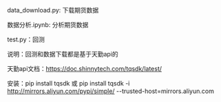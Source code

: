 data_download.py: 下载期货数据

数据分析.ipynb: 分析期货数据

test.py：回测

说明：回测和数据下载都是基于天勤api的

天勤api文档：https://doc.shinnytech.com/tqsdk/latest/

安装：pip install tqsdk 或 pip install tqsdk -i http://mirrors.aliyun.com/pypi/simple/ --trusted-host=mirrors.aliyun.com
